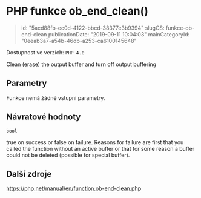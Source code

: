 PHP funkce ob_end_clean()
=========================

> id: "5acd88fb-ec0d-4122-bbcd-38377e3b9394"
> slugCS: funkce-ob-end-clean
> publicationDate: "2019-09-11 10:04:03"
> mainCategoryId: "0eeab3a7-a54b-46db-a253-ca6100145648"

Dostupnost ve verzích: `PHP 4.0`

Clean (erase) the output buffer and turn off output buffering


Parametry
--------------

Funkce nemá žádné vstupní parametry.

Návratové hodnoty
----------------

`bool`

true on success or false on failure. Reasons for failure are first that you called the
function without an active buffer or that for some reason a buffer could
not be deleted (possible for special buffer).

Další zdroje
------------

https://php.net/manual/en/function.ob-end-clean.php
